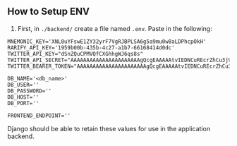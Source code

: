 ## How to Setup ENV

1. First, in `./backend/` create a file named `.env`. Paste in the following:
```
MNEMONIC_KEY='XNL0uYFswE1ZY32yrF7VgRJBPLSA6g5a9mu0w8aLDPhcpOkH'
RARIFY_API_KEY='1959b00b-435b-4c27-a1b7-66168414d0dc'
TWITTER_API_KEY="dSnZQuCPMVQfCXGhhgWJ6qs8s"
TWITTER_API_SECRET="AAAAAAAAAAAAAAAAAAAAAAgQcgEAAAAAtvIEDNCuREcrZhCu3j9F%2FmhXz00%3DQdawgUlRgpvd2eMyeAug3tPY89yuWvjqVV7NWXlvQX00CJIauI"
TWITTER_BEARER_TOKEN="AAAAAAAAAAAAAAAAAAAAAAgQcgEAAAAAtvIEDNCuREcrZhCu3j9F"

DB_NAME='<db_name>'
DB_USER=''
DB_PASSWORD=''
DB_HOST=''
DB_PORT=''

FRONTEND_ENDPOINT=''
```

Django should be able to retain these values for use in the application backend.


